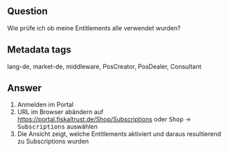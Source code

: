 ## Question

Wie prüfe ich ob meine Entitlements alle verwendet wurden?

## Metadata tags

lang-de, market-de, middleware, PosCreator, PosDealer, Consultant

## Answer

1.	Anmelden im Portal
2.	URL im Browser abändern auf https://portal.fiskaltrust.de/Shop/Subscriptions
oder <kbd>Shop</kbd>  &rarr;  <kbd>Subscriptions</kbd> auswählen
3.	Die Ansicht zeigt, welche Entitlements aktiviert und daraus resultierend zu Subscriptions wurden
